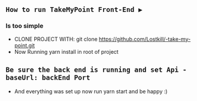 ## `How to run TakeMyPoint Front-End ▶️`
  ### Is too simple
  - CLONE PROJECT WITH: git clone https://github.com/Lostkill/-take-my-point.git
  - Now Running yarn install in root of project
  ## `Be sure the back end is running and set Api - baseUrl: backEnd Port`
  - And everything was set up now run yarn start and be happy :)

